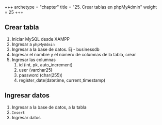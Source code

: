 +++
archetype = "chapter"
title = "25. Crear tablas en phpMyAdmin"
weight = 25
+++

## Crear tabla
1. Iniciar MySQL desde XAMPP
2. Ingresar a `phpMyAdmin`
3. Ingresar a la base de datos. Ej - businessdb
4. Ingresar el nombre y el número de columnas de la tabla, crear
5. Ingresar las columnas
    1. id (int, pk, auto_increment)
    2. user (varchar25)
    3. password (char(255))
    4. register_date(datetime, current_timestamp)

## Ingresar datos

1. Ingresar a la base de datos, a la tabla
2. `Insert`
3. Ingresar datos